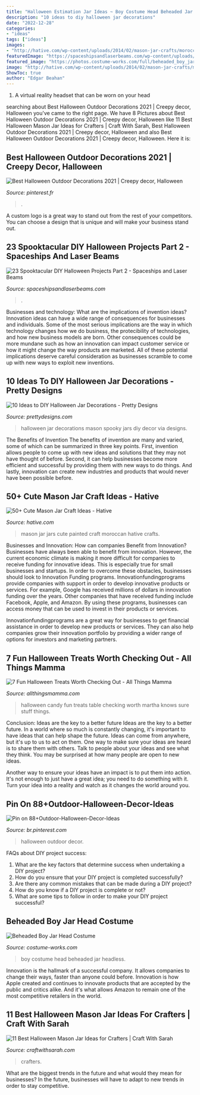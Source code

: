 ```yaml
---
title: "Halloween Estimation Jar Ideas ~ Boy Costume Head Beheaded Jar Headless"
description: "10 ideas to diy halloween jar decorations"
date: "2022-12-28"
categories:
- "ideas"
tags: ["ideas"]
images:
- "http://hative.com/wp-content/uploads/2014/02/mason-jar-crafts/moroccan-painted-mason-jars-10.jpeg"
featuredImage: "https://spaceshipsandlaserbeams.com/wp-content/uploads/2015/09/halloween-movie-night-party-ideas.jpg"
featured_image: "https://photos.costume-works.com/full/beheaded_boy_jar_head.jpg"
image: "http://hative.com/wp-content/uploads/2014/02/mason-jar-crafts/moroccan-painted-mason-jars-10.jpeg"
ShowToc: true
author: "Edgar Beahan"
---
```



1. A virtual reality headset that can be worn on your head

	

		
searching about Best Halloween Outdoor Decorations 2021 | Creepy decor, Halloween you've came to the right page. We have 8 Pictures about Best Halloween Outdoor Decorations 2021 | Creepy decor, Halloween like 11 Best Halloween Mason Jar Ideas for Crafters | Craft With Sarah, Best Halloween Outdoor Decorations 2021 | Creepy decor, Halloween and also Best Halloween Outdoor Decorations 2021 | Creepy decor, Halloween. Here it is:
		
    
## Best Halloween Outdoor Decorations 2021 | Creepy Decor, Halloween

<img loading=lazy src="https://i.pinimg.com/736x/65/53/75/6553757c408a9b48113f0b349bfa7d2f.jpg" onerror="this.onerror=null;this.src='https://tse2.mm.bing.net/th?id=OIP.gYiY9dVsUOwFpaG_bvUj7gHaLG&amp;pid=15.1';" alt="Best Halloween Outdoor Decorations 2021 | Creepy decor, Halloween">

_Source: pinterest.fr_

>. 

	

A custom logo is a great way to stand out from the rest of your competitors. You can choose a design that is unique and will make your business stand out.

    
## 23 Spooktacular DIY Halloween Projects Part 2 - Spaceships And Laser Beams

<img loading=lazy src="https://spaceshipsandlaserbeams.com/wp-content/uploads/2015/09/halloween-movie-night-party-ideas.jpg" onerror="this.onerror=null;this.src='https://tse4.mm.bing.net/th?id=OIP.NDwWZ19DuvGKIs0B_FFwOAHaLH&amp;pid=15.1';" alt="23 Spooktacular DIY Halloween Projects Part 2 - Spaceships and Laser Beams">

_Source: spaceshipsandlaserbeams.com_

>. 

	

Businesses and technology: What are the implications of invention ideas?
Innovation ideas can have a wide range of consequences for businesses and individuals. Some of the most serious implications are the way in which technology changes how we do business, the protecibility of technologies, and how new business models are born. Other consequences could be more mundane such as how an innovation can impact customer service or how it might change the way products are marketed. All of these potential implications deserve careful consideration as businesses scramble to come up with new ways to exploit new inventions.

    
## 10 Ideas To DIY Halloween Jar Decorations - Pretty Designs

<img loading=lazy src="http://www.prettydesigns.com/wp-content/uploads/2014/10/Spooky-Jars.jpg" onerror="this.onerror=null;this.src='https://tse2.mm.bing.net/th?id=OIP.KZTVf7pXci4rOE3jfChJOgHaLH&amp;pid=15.1';" alt="10 Ideas to DIY Halloween Jar Decorations - Pretty Designs">

_Source: prettydesigns.com_

>halloween jar decorations mason spooky jars diy decor via designs. 

	

The Benefits of Invention
The benefits of invention are many and varied, some of which can be summarized in three key points. First, invention allows people to come up with new ideas and solutions that they may not have thought of before. Second, it can help businesses become more efficient and successful by providing them with new ways to do things. And lastly, innovation can create new industries and products that would never have been possible before.

    
## 50+ Cute Mason Jar Craft Ideas - Hative

<img loading=lazy src="http://hative.com/wp-content/uploads/2014/02/mason-jar-crafts/moroccan-painted-mason-jars-10.jpeg" onerror="this.onerror=null;this.src='https://tse1.mm.bing.net/th?id=OIP.uOOdSKStD70DBlUK-s_EEAHaG8&amp;pid=15.1';" alt="50+ Cute Mason Jar Craft Ideas - Hative">

_Source: hative.com_

>mason jar jars cute painted craft moroccan hative crafts. 

	

Businesses and Innovation: How can companies Benefit from Innovation?
Businesses have always been able to benefit from innovation. However, the current economic climate is making it more difficult for companies to receive funding for innovative ideas. This is especially true for small businesses and startups. In order to overcome these obstacles, businesses should look to Innovation Funding programs.
Innovationfundingprograms provide companies with support in order to develop innovative products or services. For example, Google has received millions of dollars in innovation funding over the years. Other companies that have received funding include Facebook, Apple, and Amazon. By using these programs, businesses can access money that can be used to invest in their products or services.

Innovationfundingprograms are a great way for businesses to get financial assistance in order to develop new products or services. They can also help companies grow their innovation portfolio by providing a wider range of options for investors and marketing partners.

    
## 7 Fun Halloween Treats Worth Checking Out - All Things Mamma

<img loading=lazy src="https://www.allthingsmamma.com/wp-content/uploads/2011/10/halloween-candy.jpg" onerror="this.onerror=null;this.src='https://tse3.mm.bing.net/th?id=OIP.-dNSOER65ZAI2P4IJqN2mAHaLH&amp;pid=15.1';" alt="7 Fun Halloween Treats Worth Checking Out - All Things Mamma">

_Source: allthingsmamma.com_

>halloween candy fun treats table checking worth martha knows sure stuff things. 

	

Conclusion: Ideas are the key to a better future
Ideas are the key to a better future. In a world where so much is constantly changing, it's important to have ideas that can help shape the future. Ideas can come from anywhere, but it's up to us to act on them.
One way to make sure your ideas are heard is to share them with others. Talk to people about your ideas and see what they think. You may be surprised at how many people are open to new ideas.

Another way to ensure your ideas have an impact is to put them into action. It's not enough to just have a great idea; you need to do something with it. Turn your idea into a reality and watch as it changes the world around you.

    
## Pin On 88+Outdoor-Halloween-Decor-Ideas

<img loading=lazy src="https://i.pinimg.com/736x/84/60/b6/8460b6b8d81e8bff26447f5d50b7a2aa.jpg" onerror="this.onerror=null;this.src='https://tse3.mm.bing.net/th?id=OIP.TXXjvmBOfNUwckV2oLWCeQHaMQ&amp;pid=15.1';" alt="Pin on 88+Outdoor-Halloween-Decor-Ideas">

_Source: br.pinterest.com_

>halloween outdoor decor. 

	

FAQs about DIY project success:
1. What are the key factors that determine success when undertaking a DIY project?
2. How do you ensure that your DIY project is completed successfully? 
3. Are there any common mistakes that can be made during a DIY project? 
4. How do you know if a DIY project is complete or not? 
5. What are some tips to follow in order to make your DIY project successful?

    
## Beheaded Boy Jar Head Costume

<img loading=lazy src="https://photos.costume-works.com/full/beheaded_boy_jar_head.jpg" onerror="this.onerror=null;this.src='https://tse1.mm.bing.net/th?id=OIP.l_ONuuaCsWkSyrYfhKx5gAHaMA&amp;pid=15.1';" alt="Beheaded Boy Jar Head Costume">

_Source: costume-works.com_

>boy costume head beheaded jar headless. 

	

Innovation is the hallmark of a successful company. It allows companies to change their ways, faster than anyone could before. Innovation is how Apple created and continues to innovate products that are accepted by the public and critics alike. And it's what allows Amazon to remain one of the most competitive retailers in the world.

    
## 11 Best Halloween Mason Jar Ideas For Crafters | Craft With Sarah

<img loading=lazy src="https://www.craftwithsarah.com/wp-content/uploads/2019/09/halloween-mason-jars-halloween.jpg" onerror="this.onerror=null;this.src='https://tse4.mm.bing.net/th?id=OIP.m01_PFjiJC4kajVYkGzW3gHaLH&amp;pid=15.1';" alt="11 Best Halloween Mason Jar Ideas for Crafters | Craft With Sarah">

_Source: craftwithsarah.com_

>crafters. 

	

What are the biggest trends in the future and what would they mean for businesses?
In the future, businesses will have to adapt to new trends in order to stay competitive.

